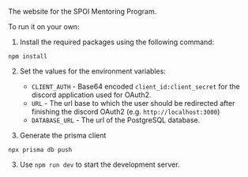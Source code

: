 The website for the SPOI Mentoring Program.

To run it on your own:
1. Install the required packages using the following command:
```
npm install
```

2. Set the values for the environment variables:
    - `CLIENT_AUTH` - Base64 encoded `client_id:client_secret` for the discord application used for OAuth2.
    - `URL` - The url base to which the user should be redirected after finishing the discord OAuth2 (e.g. `http://localhost:3000`)
    - `DATABASE_URL` - The url of the PostgreSQL database.

3. Generate the prisma client
```
npx prisma db push
```

3. Use `npm run dev` to start the development server.